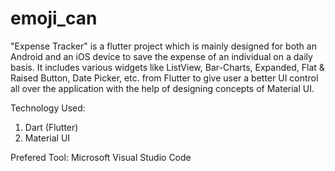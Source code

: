 # emoji_can

"Expense Tracker" is a flutter project which is mainly designed for both an Android and an iOS device to save the expense of an individual on a daily basis. It includes various widgets like ListView, Bar-Charts, Expanded, Flat & Raised Button, Date Picker, etc. from Flutter to give user a better UI control all over the application with the help of designing concepts of Material UI.

Technology Used:
  1. Dart (Flutter)
  2. Material UI
  
Prefered Tool: Microsoft Visual Studio Code
